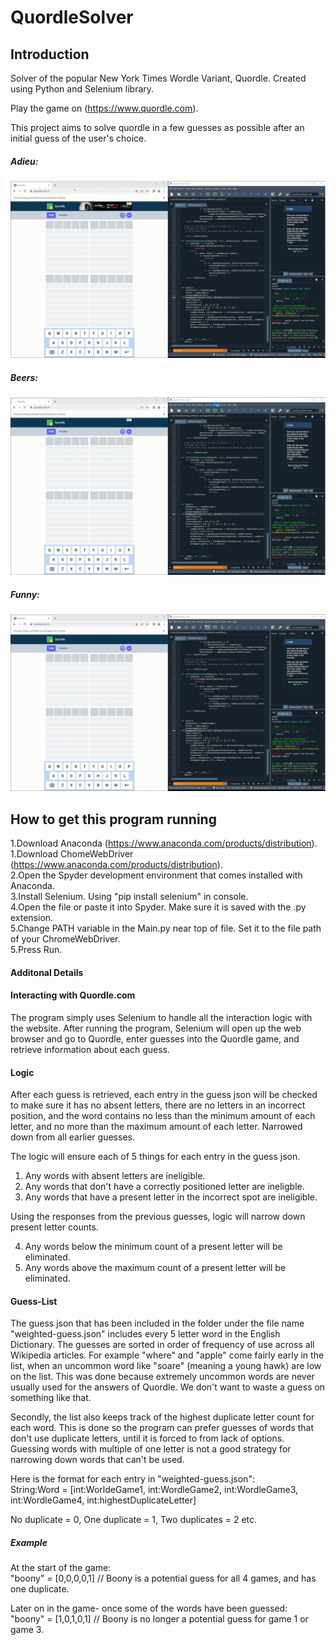 # QuordleSolver

## Introduction
Solver of the popular New York Times Wordle Variant, Quordle. Created using Python and Selenium library. 

Play the game on (https://www.quordle.com).  

This project aims to solve quordle in a few guesses as possible after an initial guess of the user's choice. 

##### Adieu:
![QuordleGif1](https://github.com/KyleJamesKilty/QuordleSolver/blob/Images/QuordleGifs/2022-09-22%2016-59-27(1).gif)
##### Beers:
![QuordleGif2](https://github.com/KyleJamesKilty/QuordleSolver/blob/Images/QuordleGifs/2022-09-22%2017-00-50(1).gif)
##### Funny:
![QuordleGif2](https://github.com/KyleJamesKilty/QuordleSolver/blob/Images/QuordleGifs/2022-09-22%2017-02-19.gif)

## How to get this program running
1.Download Anaconda (https://www.anaconda.com/products/distribution).  
1.Download ChomeWebDriver (https://www.anaconda.com/products/distribution).  
2.Open the Spyder development environment that comes installed with Anaconda.  
3.Install Selenium. Using "pip install selenium" in console.  
4.Open the file or paste it into Spyder. Make sure it is saved with the .py extension.  
5.Change PATH variable in the Main.py near top of file. Set it to the file path of your ChromeWebDriver.  
5.Press Run.   

#### Additonal Details
#### Interacting with Quordle.com
The program simply uses Selenium to handle all the interaction logic with the website. After running the program, Selenium will open up the web browser and go to Quordle, enter guesses into the Quordle game, and retrieve information about each guess.

#### Logic
After each guess is retrieved, each entry in the guess json will be checked to make sure it has no absent letters, there are no letters in an incorrect position, and the word contains no less than the minimum amount of each letter, and no more than the maximum amount of each letter. Narrowed down from all earlier guesses.

The logic will ensure each of 5 things for each entry in the guess json.  
1. Any words with absent letters are ineligible.  
2. Any words that don't have a correctly positioned letter are ineligble.  
3. Any words that have a present letter in the incorrect spot are ineligible.  

Using the responses from the previous guesses, logic will narrow down present letter counts.  

4. Any words below the minimum count of a present letter will be eliminated.  
5. Any words above the maximum count of a present letter will be eliminated.  

#### Guess-List
The guess json that has been included in the folder under the file name "weighted-guess.json" includes every 5 letter word in the English Dictionary. The guesses are sorted in order of frequency of use across all Wikipedia articles. For example "where" and "apple" come fairly early in the list, when an uncommon word like "soare" (meaning a young hawk) are low on the list. This was done because extremely uncommon words are never usually used for the answers of Quordle. We don't want to waste a guess on something like that.

Secondly, the list also keeps track of the highest duplicate letter count for each word. This is done so the program can prefer guesses of words that don't use duplicate letters, until it is forced to from lack of options. Guessing words with multiple of one letter is not a good strategy for narrowing down words that can't be used.

Here is the format for each entry in "weighted-guess.json":   
String:Word = [int:WorldeGame1, int:WordleGame2, int:WordleGame3, int:WordleGame4, int:highestDuplicateLetter]  

No duplicate = 0, One duplicate = 1, Two duplicates = 2 etc.  

##### Example  
At the start of the game:  
"boony" = [0,0,0,0,1] // Boony is a potential guess for all 4 games, and has one duplicate.  


Later on in the game- once some of the words have been guessed:  
"boony" = [1,0,1,0,1] // Boony is no longer a potential guess for game 1 or game 3. 

